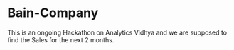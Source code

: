 # Bain-Company
This is an ongoing Hackathon on Analytics Vidhya and we are supposed to find the Sales for the next 2 months.
